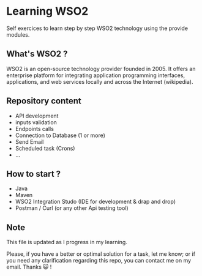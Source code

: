 # Learning WSO2
Self exercices to learn step by step WSO2 technology using the provide modules.

## What's WSO2 ?
WSO2 is an open-source technology provider founded in 2005. It offers an enterprise platform for integrating application programming interfaces, applications, and web services locally and across the Internet (wikipedia).

## Repository content
* API development
* inputs validation
* Endpoints calls
* Connection to Database (1 or more)
* Send Email
* Scheduled task (Crons)
* ...

## How to start ?
* Java
* Maven
* WSO2 Integration Studo (IDE for development & drap and drop)
* Postman / Curl (or any other Api testing tool)

## Note
This file is updated as I progress in my learning.

Please, if you have a better or optimal solution for a task, let me know; or if you need any clarification regarding this repo, you can contact me on my email. Thanks 😺 !
